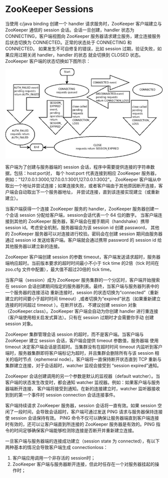 # ZooKeeper Sessions
<p>当使用 c/java binding 创建一个 handler 请求服务时，ZooKeeper 客户端建立与 ZooKeeper 
通信的 session 会话。会话一旦创建，handler 状态为 CONNECTING，客户端视图向 ZooKeeper 
服务器请求建立服务，建立连接服务后状态切换为 CONNECTED。正常的状态处于 CONNECTING 和 CONNECTED。
如果发生不可自修复的错误，比如 session 过期，验证失败，如果应用过期关闭 handler，handler 的状态
就会切换到 CLOSED 状态。ZooKeeper 客户端的状态切换如下图所示：</p>

![handler state](https://github.com/SunnyMarkLiu/MeetZooKeeper/blob/master/%E5%AD%A6%E4%B9%A0%E7%AC%94%E8%AE%B0/handler_state.jpg)

<p>客户端为了创建与服务器端的 session 会话，程序中需要提供连接的字符串数据，包括：host:port对，
每个 host:port 代表连接到相应 ZooKeeper 服务器，例如："127.0.0.1:3000,127.0.0.1:3001,127.0.0.1:3002"。
ZooKeeper 客户端从中取出一个地址并尝试连接；如果连接失败，或者客户端由于其他原因断开连接，客户端会自动取出下一个服务器地址，
并尝试连接，直到该连接实现建立（或重新建立）。</p>

<p>当客户端获得一个连接 ZooKeeper 服务的 handler，ZooKeeper 服务器创建一个会话 session 分配给客户端，session会话代表一个 64 位的数字。
当客户端连接到其他的 ZooKeeper 服务器，客户端会在握手期间（handshake）携带 session id。考虑安全机制，服务器端会为该 session id 创建 password，
其他的 ZooKeeper 服务器可以对连接进行校验。密码会在创建 session 期间由服务器通过 session id 发送给客户端。客户端就会通过携带 password 的 session id 
给其他服务器以建立新的连接。</p>

<p>ZooKeeper 客户端创建 session 的参数 timeout，客户端发送请求超时，服务器端响应超时。当前版本要求的超时时间最小不小于 tick time 的2倍（tick 时间在zoo.cfg
文件中配置），最大值不超过20倍的 tick time。</p>

<p>当客户端（session）成为 ZooKeeper 服务集群的一个分区时，客户端开始搜索在 session 会话创建期间指定的服务器列表。最终，当客户端与服务器列表中的一个服务器的连接活动
重新连接时，session 的状态切换为“connected”（重新建立的时间要小于超时时间 timeout）,或者切换为“expired”状态（如果重新建立连接的时间超过 timeout ）。在断开状态，
不建议创建 session 对象（ZooKeeper.class）。ZooKeeper 客户端会自动为你创建 handler 进行重连接（客户端使用相关启发式算法）。只有在 session 过期时才会需要你手动
创建 session 对象。</p>

<p>ZooKeeper 集群管理会话 session 的超时，而不是客户端。当客户端与 ZooKeeper 建立 session 会话，客户端会提供 timeout 参数值，服务器端
使用 timeout 决定客户端会话是否超时。当集群没有在超时时间 timeout 内监听到客户端时，服务器集群即将客户端标记为超时，并且集群会删除所有与该 session 
相关的临时节点（ephemeral node）。客户端将一直保持断开状态直到 TCP 重新与集群建立连接，对于会话超时，watcher 监视会接受到 “session expired”通知。</p>

<p>ZooKeeper 会话创建调用的另一个参数是默认的监视器（default watcher）。当客户端的状态发生改变时，都会通知 watcher 监视器。例如：如果客户端与服务器端断开连接，
客户端将接受到通知。在新的连接建立时，watcher 监听器接收到到的第一个事件时 session connection 会话连接事件。</p>

<p>客户端持续请求 ZooKeeper 服务器，session 会话将一直有效。如果 session 空闲了一段时间，会导致会话超时，客户端可通过发送 PING 请求与服务器保持连接使 session 会话保持有效。
PING 命令不仅可以确保让服务器端直到客户端连接时有效的，还可以让客户端直到所连接的 ZooKeeper 服务器是有效的。PING 指令的时间足够确保客户端能够检测除连接是否断开并重新建立连接。</p>

<p>一旦客户端与服务器端的连接成功建立（session state 为 connected），有以下两种基本的情况会导致客户端生成 connectionloss：</p>

1. 客户端应用调用一个非存活的 session时；
2. ZooKeeper 客户端与服务器断开连接，但此时任存在一个对服务器挂起的操作时；


